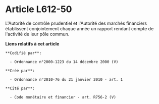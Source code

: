 # Article L612-50

L'Autorité de contrôle prudentiel et l'Autorité des marchés financiers établissent conjointement chaque année un rapport
rendant compte de l'activité de leur pôle commun.

**Liens relatifs à cet article**

	**Codifié par**:

	  - Ordonnance n°2000-1223 du 14 décembre 2000 (V)

	**Créé par**:

	  - Ordonnance n°2010-76 du 21 janvier 2010 - art. 1

	**Cité par**:

	  - Code monétaire et financier - art. R756-2 (V)
